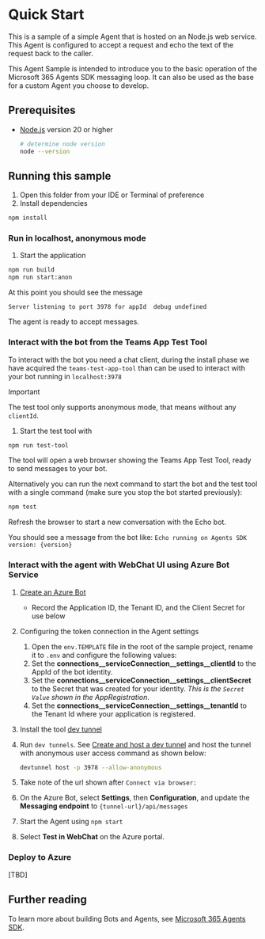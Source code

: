 # Quick Start

This is a sample of a simple Agent that is hosted on an Node.js web service.  This Agent is configured to accept a request and echo the text of the request back to the caller.

This Agent Sample is intended to introduce you to the basic operation of the Microsoft 365 Agents SDK messaging loop. It can also be used as the base for a custom Agent you choose to develop.

## Prerequisites

- [Node.js](https://nodejs.org) version 20 or higher

    ```bash
    # determine node version
    node --version
    ```


## Running this sample

1. Open this folder from your IDE or Terminal of preference
1. Install dependencies

```sh
npm install
```

### Run in localhost, anonymous mode

1. Start the application

```sh
npm run build
npm run start:anon
```

At this point you should see the message 

```text
Server listening to port 3978 for appId  debug undefined
```

The agent is ready to accept messages.

### Interact with the bot from the Teams App Test Tool

To interact with the bot you need a chat client, during the install phase we have acquired the `teams-test-app-tool` than can be used to interact with your bot running in `localhost:3978`

> [!Important]
> The test tool only supports anonymous mode, that means without any `clientId`.

1. Start the test tool with 

```bash
npm run test-tool
```

The tool will open a web browser showing the Teams App Test Tool, ready to send messages to your bot.

Alternatively you can run the next command to start the bot and the test tool with a single command (make sure you stop the bot started previously):

```bash
npm test
```

Refresh the browser to start a new conversation with the Echo bot.

You should see a message from the bot like: `Echo running on Agents SDK version: {version}`


### Interact with the agent with WebChat UI using Azure Bot Service

1. [Create an Azure Bot](https://aka.ms/AgentsSDK-CreateBot)
   - Record the Application ID, the Tenant ID, and the Client Secret for use below
  
1. Configuring the token connection in the Agent settings
    1. Open the `env.TEMPLATE` file in the root of the sample project, rename it to `.env` and configure the following values:
      1. Set the **connections__serviceConnection__settings__clientId** to the AppId of the bot identity.
      2. Set the **connections__serviceConnection__settings__clientSecret** to the Secret that was created for your identity. *This is the `Secret Value` shown in the AppRegistration*.
      3. Set the **connections__serviceConnection__settings__tenantId** to the Tenant Id where your application is registered.

1. Install the tool [dev tunnel](https://learn.microsoft.com/en-us/azure/developer/dev-tunnels/get-started?tabs=windows)   
1. Run `dev tunnels`. See [Create and host a dev tunnel](https://learn.microsoft.com/en-us/azure/developer/dev-tunnels/get-started?tabs=windows) and host the tunnel with anonymous user access command as shown below:

   ```bash
   devtunnel host -p 3978 --allow-anonymous
   ```

1. Take note of the url shown after `Connect via browser:`

4. On the Azure Bot, select **Settings**, then **Configuration**, and update the **Messaging endpoint** to `{tunnel-url}/api/messages`

5. Start the Agent using `npm start`

6. Select **Test in WebChat** on the Azure portal.


### Deploy to Azure

[TBD]


## Further reading

To learn more about building Bots and Agents, see [Microsoft 365 Agents SDK](https://learn.microsoft.com/microsoft-365/agents-sdk/).
